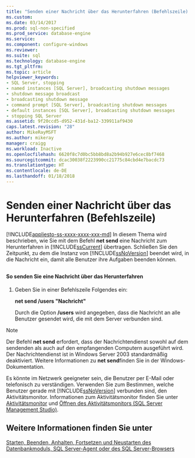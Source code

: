 ```yaml
---
title: "Senden einer Nachricht über das Herunterfahren (Befehlszeile) | Microsoft-Dokumentation"
ms.custom: 
ms.date: 03/14/2017
ms.prod: sql-non-specified
ms.prod_service: database-engine
ms.service: 
ms.component: configure-windows
ms.reviewer: 
ms.suite: sql
ms.technology: database-engine
ms.tgt_pltfrm: 
ms.topic: article
helpviewer_keywords:
- SQL Server, stopping
- named instances [SQL Server], broadcasting shutdown messages
- shutdown message broadcast
- broadcasting shutdown message
- command prompt [SQL Server], broadcasting shutdown messages
- default instances [SQL Server], broadcasting shutdown messages
- stopping SQL Server
ms.assetid: 9f20ccd5-d952-431d-ba12-339911af9430
caps.latest.revision: "28"
author: MikeRayMSFT
ms.author: mikeray
manager: craigg
ms.workload: Inactive
ms.openlocfilehash: 6620f8c7d0bc5bb8bd8a2b94b927e6cec8bf7468
ms.sourcegitcommit: dcac30038f2223990cc21775c84cbd4e7bacdc73
ms.translationtype: HT
ms.contentlocale: de-DE
ms.lasthandoff: 01/18/2018
---
```

# <a name="broadcast-a-shutdown-message-command-prompt"></a>Senden einer Nachricht über das Herunterfahren (Befehlszeile)
[!INCLUDE[appliesto-ss-xxxx-xxxx-xxx-md](../../includes/appliesto-ss-xxxx-xxxx-xxx-md.md)] In diesem Thema wird beschrieben, wie Sie mit dem Befehl **net send** eine Nachricht zum Herunterfahren in [!INCLUDE[ssCurrent](../../includes/sscurrent-md.md)] übertragen. Schließen Sie den Zeitpunkt, zu dem die Instanz von [!INCLUDE[ssNoVersion](../../includes/ssnoversion-md.md)] beendet wird, in die Nachricht ein, damit alle Benutzer ihre Aufgaben beenden können.  
  
##  <a name="SSMSProcedure"></a>  
  
#### <a name="to-broadcast-a-shutdown-message"></a>So senden Sie eine Nachricht über das Herunterfahren  
  
1.  Geben Sie in einer Befehlszeile Folgendes ein:  
  
     **net send /users "Nachricht"**  
  
     Durch die Option **/users** wird angegeben, dass die Nachricht an alle Benutzer gesendet wird, die mit dem Server verbunden sind.  
  
> [!NOTE]  
>  Der Befehl **net send** erfordert, dass der Nachrichtendienst sowohl auf dem sendenden als auch auf den empfangenden Computern ausgeführt wird. Der Nachrichtendienst ist in Windows Server 2003 standardmäßig deaktiviert. Weitere Informationen zu **net send**finden Sie in der Windows-Dokumentation.  
  
 Es könnte im Netzwerk geeigneter sein, die Benutzer per E-Mail oder telefonisch zu verständigen. Verwenden Sie zum Bestimmen, welche Benutzer gerade mit [!INCLUDE[ssNoVersion](../../includes/ssnoversion-md.md)] verbunden sind, den Aktivitätsmonitor. Informationen zum Aktivitätsmonitor finden Sie unter [Aktivitätsmonitor](../../relational-databases/performance-monitor/activity-monitor.md) und [Öffnen des Aktivitätsmonitors &#40;SQL Server Management Studio&#41;](../../relational-databases/performance-monitor/open-activity-monitor-sql-server-management-studio.md).  
  
## <a name="see-also"></a>Weitere Informationen finden Sie unter  
 [Starten, Beenden, Anhalten, Fortsetzen und Neustarten des Datenbankmoduls, SQL Server-Agent oder des SQL Server-Browsers](../../database-engine/configure-windows/start-stop-pause-resume-restart-sql-server-services.md)  
  
  
